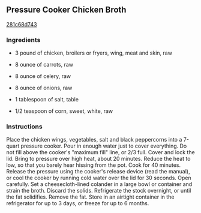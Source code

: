 ## Pressure Cooker Chicken Broth

[281c68d743](http://www.foodnetwork.com/recipes/alton-brown/pressure-cooker-chicken-broth-recipe.html)

### Ingredients

 - 3 pound of chicken, broilers or fryers, wing, meat and skin, raw

 - 8 ounce of carrots, raw

 - 8 ounce of celery, raw

 - 8 ounce of onions, raw

 - 1 tablespoon of salt, table

 - 1/2 teaspoon of corn, sweet, white, raw

### Instructions

Place the chicken wings, vegetables, salt and black peppercorns into a 7-quart pressure cooker. Pour in enough water just to cover everything. Do not fill above the cooker's "maximum fill" line, or 2/3 full. Cover and lock the lid. Bring to pressure over high heat, about 20 minutes. Reduce the heat to low, so that you barely hear hissing from the pot. Cook for 40 minutes. Release the pressure using the cooker's release device (read the manual), or cool the cooker by running cold water over the lid for 30 seconds. Open carefully. Set a cheesecloth-lined colander in a large bowl or container and strain the broth. Discard the solids. Refrigerate the stock overnight, or until the fat solidifies. Remove the fat. Store in an airtight container in the refrigerator for up to 3 days, or freeze for up to 6 months.